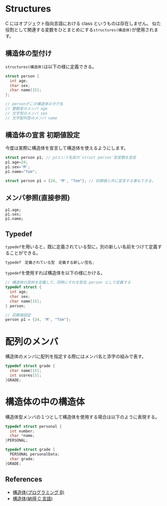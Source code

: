 # Structures

C にはオブジェクト指向言語における class というものは存在しません。
似た役割として関連する変数をひとまとめにする`structures(構造体)`が使用されます。

## 構造体の型付け

`structures(構造体)`は以下の様に定義できる。

```c
struct person {
  int age;
  char sex;
  char name[15];
};

// personがこの構造体のタグ名
// 整数型のメンバ age
// 文字型のメンバ sex
// 文字配列型のメンバ name
```

## 構造体の宣言 初期値設定

今度は実際に構造体を宣言して構造体を使えるようにします。

```c
struct person p1; // p1という名前の`struct person`型変数を宣言
p1.age=24;
p1.sex='M';
p1.name="Tom";

struct person p1 = {24, 'M', "Tom"}; // 初期値と共に宣言する事もできる。
```

## メンバ参照(直接参照)

```
p1.age;
p1.sex;
p1.name;
```

## Typedef

`typedef`を用いると，既に定義されている型に，別の新しい名前をつけて定義することができる。

```c
typedef　定義されている型　定義する新しい型名;
```

`typedef`を使用すれば構造体を以下の様にかける。

```c
// 構造体の型枠を定義して，同時にそれを型名 person として定義する
typedef struct {
  int age;
  char sex;
  char name[15];
} person;

// 初期値設定
person p1 = {24, 'M', "Tom"};
```

# 配列のメンバ

構造体のメンバに配列を指定する際にはメンバ名と添字の組みで表す。

```c
typedef struct grade {
  char name[15];
  int scores[5];
}GRADE;
```

# 構造体の中の構造体

構造体型メンバの１つとして構造体を使用する場合は以下のように表現する。

```c
typedef struct personal {
  int number;
  char *name;
}PERSONAL;

typedef struct grade {
  PERSONAL personalData;
  char grade;
}GRADE;
```

## References

- [構造体(プログラミング B)](https://www.cc.kyoto-su.ac.jp/~yamada/programming/struct.html)
- [構造体(納得 C 言語)](http://www.isl.ne.jp/pcsp/beginC/C_Language_14.html)
